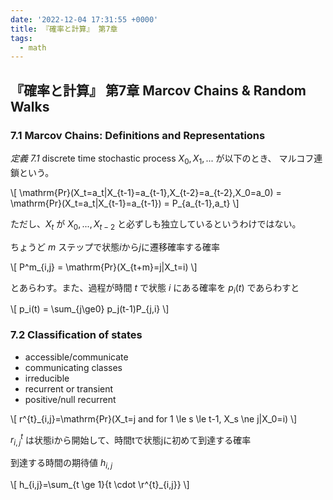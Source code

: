 ```yaml
---
date: '2022-12-04 17:31:55 +0000'
title: 『確率と計算』 第7章
tags:
  - math
---
```


## 『確率と計算』 第7章 Marcov Chains & Random Walks

### 7.1 Marcov Chains: Definitions and Representations

*定義 7.1* discrete time stochastic process $X_0,X_1,...$ が以下のとき、
マルコフ連鎖という。

\\[
\mathrm{Pr}(X_t=a_t|X_{t-1}=a_{t-1},X_{t-2}=a_{t-2},X_0=a_0)
 = \mathrm{Pr}(X_t=a_t|X_{t-1}=a_{t-1})
 = P_{a_{t-1},a_t}
\\]

ただし、$X_t$ が $X_0,...,X_{t-2}$ と必ずしも独立しているというわけではない。

ちょうど $m$ ステップで状態$i$から$j$に遷移確率する確率

\\[
P^m_{i,j} = \mathrm{Pr}(X_{t+m}=j|X_t=i)
\\]

とあらわす。また、過程が時間 $t$ で状態 $i$ にある確率を $p_i(t)$ であらわすと

\\[
p_i(t) = \sum_{j\ge0} p_j(t-1)P_{j,i}
\\]

### 7.2 Classification of states

* accessible/communicate
* communicating classes
* irreducible
* recurrent or transient
* positive/null recurrent

\\[
  r^{t}_{i,j}=\mathrm{Pr}(X_t=j and for 1 \le s \le t-1, X_s \ne j|X_0=i)
\\]

$r^{t}_{i,j}$ は状態iから開始して、時間tで状態jに初めて到達する確率

到達する時間の期待値 $h_{i,j}$

\\[
  h_{i,j}=\sum_{t \ge 1}{t \cdot \r^{t}_{i,j}}
\\]

